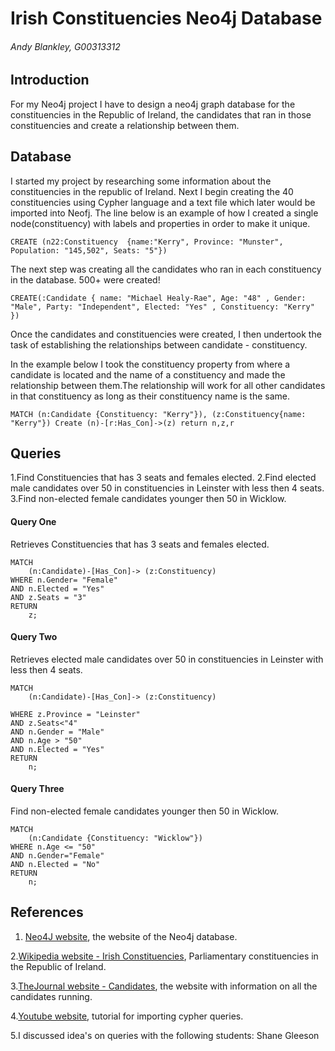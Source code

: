 # Irish Constituencies Neo4j Database
###### Andy Blankley, G00313312

## Introduction
For my Neo4j project I have to design a neo4j graph database for the constituencies in the Republic of Ireland, the candidates that ran in those constituencies and create a relationship between them.

## Database
I started my project by researching some information about the constituencies in the republic of Ireland.
Next I begin creating the 40 constituencies using Cypher language and a text file which later would be imported into Neofj. 
The line below is an example of how I created a single node(constituency) with labels and properties in order to make it unique.
```
CREATE (n22:Constituency  {name:"Kerry", Province: "Munster", Population: "145,502", Seats: "5"})
```
The next step was creating all the candidates who ran in each constituency in the database. 500+ were created!
```
CREATE(:Candidate { name: "Michael Healy-Rae", Age: "48" , Gender: "Male", Party: "Independent", Elected: "Yes"	, Constituency: "Kerry" })
```
Once the candidates and constituencies were created, I then undertook the task of establishing the relationships between candidate - constituency.

In the example below I took the constituency property from where a candidate is located and the name of a constituency and made the relationship between them.The relationship will work for all other candidates in that constituency as long as their constituency name is the same.
```
MATCH (n:Candidate {Constituency: "Kerry"}), (z:Constituency{name: "Kerry"}) Create (n)-[r:Has_Con]->(z) return n,z,r
```


## Queries
1.Find Constituencies that has 3 seats and females elected.
2.Find elected male candidates over 50 in constituencies in Leinster with less then 4 seats.
3.Find non-elected female candidates younger then 50 in Wicklow.

#### Query One
Retrieves Constituencies that has 3 seats and females elected.
```cypher
MATCH
	(n:Candidate)-[Has_Con]-> (z:Constituency)
WHERE n.Gender= "Female" 
AND n.Elected = "Yes" 
AND z.Seats = "3" 
RETURN
	z;
```

#### Query Two
Retrieves elected male candidates over 50 in constituencies in Leinster with less then 4 seats.
```cypher
MATCH
	(n:Candidate)-[Has_Con]-> (z:Constituency)
	
WHERE z.Province = "Leinster"
AND z.Seats<"4" 
AND n.Gender = "Male" 
AND n.Age > "50" 
AND n.Elected = "Yes"
RETURN
	n;
```

#### Query Three
Find non-elected female candidates younger then 50 in Wicklow.
```cypher
MATCH
	(n:Candidate {Constituency: "Wicklow"}) 
WHERE n.Age <= "50" 
AND n.Gender="Female" 
AND n.Elected = "No"  
RETURN
	n;
```

## References
1. [Neo4J website](http://neo4j.com/), the website of the Neo4j database.

2.[Wikipedia website - Irish Constituencies](https://en.wikipedia.org/wiki/Parliamentary_constituencies_in_the_Republic_of_Ireland), Parliamentary constituencies in the Republic of Ireland.

3.[TheJournal website - Candidates](http://www.thejournal.ie/election-2016/constituency/), the website with information on all the candidates running.

4.[Youtube website](https://www.youtube.com/watch?v=LTdOgvpsR3c), tutorial for importing cypher queries.

5.I discussed idea's on queries with the following students: Shane Gleeson
